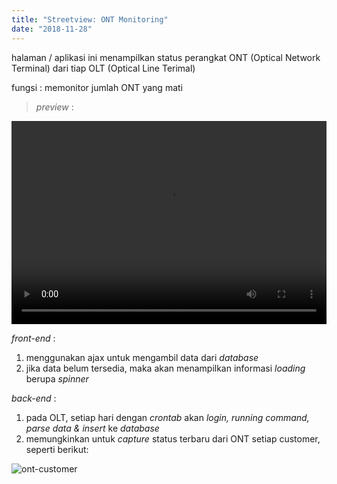 ```yaml
---
title: "Streetview: ONT Monitoring"
date: "2018-11-28"
---
```


halaman / aplikasi ini menampilkan status perangkat ONT (Optical Network Terminal) dari tiap OLT (Optical Line Terimal)

fungsi :
memonitor jumlah ONT yang mati

> _preview_ :

<video controls width="100%" height="325px">
    <source src="/images/portofolio/streetview-ont/ONT-monitoring.webm" type="video/webm">
</video>

_front-end_ :
1. menggunakan ajax untuk mengambil data dari _database_
2. jika data belum tersedia, maka akan menampilkan informasi _loading_ berupa _spinner_

_back-end_ :
1. pada OLT,  setiap hari dengan _crontab_ akan _login, running command, parse data & insert_ ke _database_
2. memungkinkan untuk _capture_ status terbaru dari ONT setiap customer, seperti berikut:

<!-- ![ont](/images/portofolio/streetview-ont/ont.png) -->
![ont-customer](/images/portofolio/streetview-ont/ont-customer.png)
